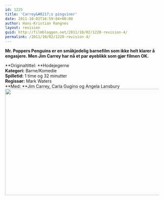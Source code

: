 ```yaml
---
id: 1225
title: 'Carrey&#8217;s pingviner'
date: 2011-10-02T16:59:04+00:00
author: Hans-Kristian Rangnes
layout: revision
guid: http://filmbloggen.net/2011/10/02/1220-revision-4/
permalink: /2011/10/02/1220-revision-4/
---
```

**Mr. Poppers Penguins er en småkjedelig barnefilm som ikke helt klarer å engasjere. Men Jim Carrey har nå et par øyeblikk som gjør filmen OK.**<!--more-->

**Originaltittel: **Hodejegerne  
**Kategori:** Barne/Komedie  
**Spilletid:** 1 time og 32 minutter  
**Regissør:** Mark Waters  
**Med: **Jim Carrey, Carla Gugino og Angela Lansbury  
<a href="http://filmbloggen.net/?attachment_id=1221" rel="attachment wp-att-1221"><img class="alignnone size-large wp-image-1221" src="http://filmbloggen.net/wp-content/uploads//2011/10/iwnvelk15-620x348.jpg" alt="" width="620" height="348" /></p> 

<p>
  </a>
</p>